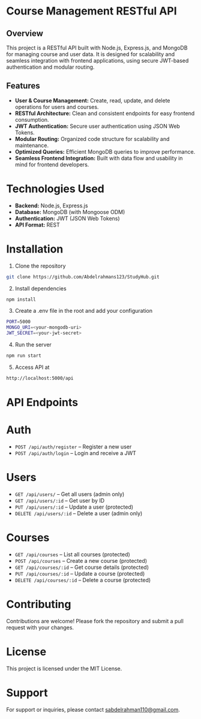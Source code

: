 # Course Management RESTful API
## Overview
This project is a RESTful API built with Node.js, Express.js, and MongoDB for managing course and user data. It is designed for scalability and seamless integration with frontend applications, using secure JWT-based authentication and modular routing.
## Features
- **User & Course Management:** Create, read, update, and delete operations for users and courses.
- **RESTful Architecture:** Clean and consistent endpoints for easy frontend consumption.
- **JWT Authentication:** Secure user authentication using JSON Web Tokens.
- **Modular Routing:** Organized code structure for scalability and maintenance.
- **Optimized Queries:** Efficient MongoDB queries to improve performance.
- **Seamless Frontend Integration:** Built with data flow and usability in mind for frontend developers.
# Technologies Used
- **Backend:** Node.js, Express.js
- **Database:** MongoDB (with Mongoose ODM)
- **Authentication:** JWT (JSON Web Tokens)
- **API Format:** REST
# Installation
1. Clone the repository
```bash
git clone https://github.com/Abdelrahmans123/StudyHub.git
```
2. Install dependencies
```bash
npm install
```
3. Create a .env file in the root and add your configuration
```bash
PORT=5000
MONGO_URI=<your-mongodb-uri>
JWT_SECRET=<your-jwt-secret>
```
4. Run the server
```bash
npm run start
```
5. Access API at
```bash
http://localhost:5000/api
```
# API Endpoints
# Auth
- `POST /api/auth/register` – Register a new user
- `POST /api/auth/login` – Login and receive a JWT
# Users
- `GET /api/users/` – Get all users (admin only)
- `GET /api/users/:id` – Get user by ID
- `PUT /api/users/:id` – Update a user (protected)
- `DELETE /api/users/:id` – Delete a user (admin only)
# Courses
- `GET /api/courses` – List all courses (protected)
- `POST /api/courses` – Create a new course (protected)
- `GET /api/courses/:id` – Get course details (protected)
- `PUT /api/courses/:id` – Update a course (protected)
- `DELETE /api/courses/:id` – Delete a course (protected)
# Contributing
Contributions are welcome! Please fork the repository and submit a pull request with your changes.
# License
This project is licensed under the MIT License.
# Support
For support or inquiries, please contact [sabdelrahman110@gmail.com](mailto:sabdelrahman110@gmail.com).

